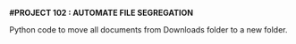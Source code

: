 **#PROJECT 102 : AUTOMATE FILE SEGREGATION**

Python code to move all documents from Downloads folder to a new folder.
